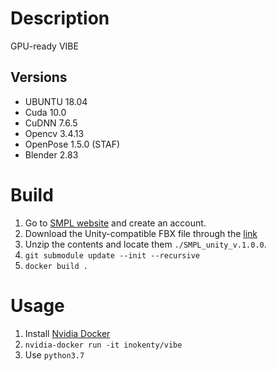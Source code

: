 # Description
GPU-ready VIBE

## Versions
* UBUNTU 18.04
* Cuda 10.0
* CuDNN 7.6.5
* Opencv 3.4.13
* OpenPose 1.5.0 (STAF)
* Blender 2.83

# Build
1. Go to [SMPL website](https://smpl.is.tue.mpg.de/) and create an account.
1. Download the Unity-compatible FBX file through the [link](https://psfiles.is.tuebingen.mpg.de/downloads/smpl/SMPL_unity_v-1-0-0-zip)
1. Unzip the contents and locate them `./SMPL_unity_v.1.0.0`.
1. ```git submodule update --init --recursive```
1. ```docker build .```

# Usage
1. Install [Nvidia Docker](https://docs.nvidia.com/datacenter/cloud-native/container-toolkit/install-guide.html#docker)
1. ```nvidia-docker run -it inokenty/vibe```
1. Use ```python3.7```
